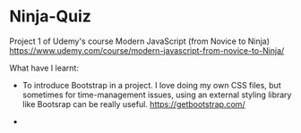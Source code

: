 # Ninja-Quiz

Project 1 of Udemy's course Modern JavaScript (from Novice to Ninja) 
https://www.udemy.com/course/modern-javascript-from-novice-to-Ninja/

What have I learnt:

- To introduce Bootstrap in a project. I love doing my own CSS files, but sometimes for time-management issues, using an external styling library like Bootsrap can be really useful. https://getbootstrap.com/

- 
